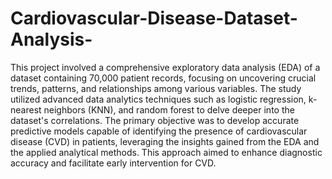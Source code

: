 # Cardiovascular-Disease-Dataset-Analysis-

This project involved a comprehensive exploratory data analysis (EDA) of a dataset containing 70,000 patient records, focusing on uncovering crucial trends, patterns, and relationships among various variables. The study utilized advanced data analytics techniques such as logistic regression, k-nearest neighbors (KNN), and random forest to delve deeper into the dataset's correlations. The primary objective was to develop accurate predictive models capable of identifying the presence of cardiovascular disease (CVD) in patients, leveraging the insights gained from the EDA and the applied analytical methods. This approach aimed to enhance diagnostic accuracy and facilitate early intervention for CVD.
